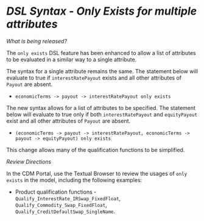 # *DSL Syntax - Only Exists for multiple attributes*

_What is being released?_

The `only exists` DSL feature has been enhanced to allow a list of attributes to be evaluated in a similar way to a single attribute.

The syntax for a single attribute remains the same.  The statement below will evaluate to true if `interestRatePayout` exists and all other attributes of `Payout` are absent.

- `economicTerms -> payout -> interestRatePayout only exists`

The new syntax allows for a list of attributes to be specified.  The statement below will evaluate to true only if both `interestRatePayout` and `equityPayout` exist and all other attributes of `Payout` are absent.

- `(economicTerms -> payout -> interestRatePayout, economicTerms -> payout -> equityPayout) only exists`

This change allows many of the qualification functions to be simplified.

_Review Directions_

In the CDM Portal, use the Textual Browser to review the usages of `only exists` in the model, including the following examples:

- Product qualification functions - `Qualify_InterestRate_IRSwap_FixedFloat`, `Qualify_Commodity_Swap_FixedFloat`, `Qualify_CreditDefaultSwap_SingleName`.
